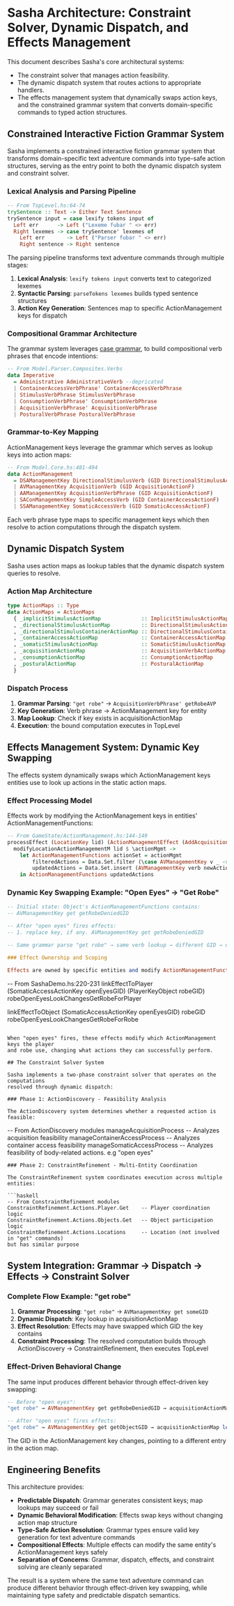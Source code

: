 # Sasha Architecture: Constraint Solver, Dynamic Dispatch, and Effects Management

This document describes Sasha's core architectural systems:
 - The constraint solver that manages action feasibility.
 - The dynamic dispatch system that routes actions to appropriate handlers.
 - The effects management system that dynamically swaps action keys,
   and the constrained grammar system that converts domain-specific commands to typed action structures.

## Constrained Interactive Fiction Grammar System

Sasha implements a constrained interactive fiction grammar system that transforms
domain-specific text adventure commands into type-safe action structures,
serving as the entry point to both the dynamic dispatch system and constraint solver.

### Lexical Analysis and Parsing Pipeline

```haskell
-- From TopLevel.hs:64-74
trySentence :: Text -> Either Text Sentence
trySentence input = case lexify tokens input of
  Left err      -> Left ("Lexeme fubar " <> err)
  Right lexemes -> case trySentence' lexemes of
    Left err       -> Left ("Parser fubar " <> err)  
    Right sentence -> Right sentence
```

The parsing pipeline transforms text adventure commands through multiple stages:

1. **Lexical Analysis**: `lexify tokens input` converts text to categorized lexemes
2. **Syntactic Parsing**: `parseTokens lexemes` builds typed sentence structures
3. **Action Key Generation**: Sentences map to specific ActionManagement keys for dispatch

### Compositional Grammar Architecture

The grammar system leverages [case grammar](https://en.wikipedia.org/wiki/Case_grammar),
to build compositional verb phrases that encode intentions:

```haskell
-- From Model.Parser.Composites.Verbs
data Imperative
  = Administrative AdministrativeVerb --depricated
  | ContainerAccessVerbPhrase' ContainerAccessVerbPhrase  
  | StimulusVerbPhrase StimulusVerbPhrase
  | ConsumptionVerbPhrase' ConsumptionVerbPhrase
  | AcquisitionVerbPhrase' AcquisitionVerbPhrase
  | PosturalVerbPhrase PosturalVerbPhrase
```
### Grammar-to-Key Mapping

ActionManagement keys leverage the grammar which serves as lookup keys into action maps:
```haskell
-- From Model.Core.hs:481-494
data ActionManagement
  = DSAManagementKey DirectionalStimulusVerb (GID DirectionalStimulusActionF)
  | AVManagementKey AcquisitionVerb (GID AcquisitionActionF)           -- "get robe" 
  | AAManagementKey AcquisitionVerbPhrase (GID AcquisitionActionF)
  | SAConManagementKey SimpleAccessVerb (GID ContainerAccessActionF)
  | SSAManagementKey SomaticAccessVerb (GID SomaticAccessActionF)      -- "open eyes"
```

Each verb phrase type maps to specific management keys which then resolve to action computations through the dispatch system.

## Dynamic Dispatch System

Sasha uses action maps as lookup tables that the dynamic dispatch system queries to resolve.

### Action Map Architecture
```haskell
type ActionMaps :: Type
data ActionMaps = ActionMaps
  { _implicitStimulusActionMap             :: ImplicitStimulusActionMap
  , _directionalStimulusActionMap          :: DirectionalStimulusActionMap
  , _directionalStimulusContainerActionMap :: DirectionalStimulusContainerActionMap
  , _containerAccessActionMap              :: ContainerAccessActionMap
  , _somaticStimulusActionMap              :: SomaticStimulusActionMap
  , _acquisitionActionMap                  :: AcquisitionVerbActionMap
  , _consumptionActionMap                  :: ConsumptionActionMap
  , _posturalActionMap                     :: PosturalActionMap
  }

```

### Dispatch Process

1. **Grammar Parsing**: `"get robe"` → `AcquisitionVerbPhrase' getRobeAVP`
2. **Key Generation**: Verb phrase → ActionManagement key for entity
3. **Map Lookup**: Check if key exists in acquisitionActionMap 
4. **Execution**: the bound computation executes in TopLevel

## Effects Management System: Dynamic Key Swapping

The effects system dynamically swaps which ActionManagement keys entities use to
look up actions in the static action maps.

### Effect Processing Model

Effects work by modifying the ActionManagement keys in entities' ActionManagementFunctions:
```haskell
-- From GameState/ActionManagement.hs:144-149
processEffect (LocationKey lid) (ActionManagementEffect (AddAcquisitionVerb verb newActionGID) _) = do
  modifyLocationActionManagementM lid $ \actionMgmt ->
    let ActionManagementFunctions actionSet = actionMgmt
        filteredActions = Data.Set.filter (\case AVManagementKey v _ -> v /= verb; _ -> True) actionSet
        updatedActions = Data.Set.insert (AVManagementKey verb newActionGID) filteredActions
    in ActionManagementFunctions updatedActions
```

### Dynamic Key Swapping Example: "Open Eyes" → "Get Robe"
```haskell
-- Initial state: Object's ActionManagementFunctions contains:
-- AVManagementKey get getRobeDeniedGID

-- After "open eyes" fires effects:
-- 1. replace key, if any. AVManagementKey get getRobeDeniedGID

-- Same grammar parse "get robe" → same verb lookup → different GID → different action

### Effect Ownership and Scoping

Effects are owned by specific entities and modify ActionManagementFunctions within their ownership scope:
```

-- From SashaDemo.hs:220-231
linkEffectToPlayer (SomaticAccessActionKey openEyesGID) (PlayerKeyObject robeGID) 
  robeOpenEyesLookChangesGetRobeForPlayer

linkEffectToObject (SomaticAccessActionKey openEyesGID) robeGID 
  robeOpenEyesLookChangesGetRobeForRobe
```

When "open eyes" fires, these effects modify which ActionManagement keys the player
and robe use, changing what actions they can successfully perform.

## The Constraint Solver System

Sasha implements a two-phase constraint solver that operates on the computations
resolved through dynamic dispatch:

### Phase 1: ActionDiscovery - Feasibility Analysis

The ActionDiscovery system determines whether a requested action is feasible:
```
-- From ActionDiscovery modules
manageAcquisitionProcess    -- Analyzes acquisition feasibility
manageContainerAccessProcess -- Analyzes container access feasibility
manageSomaticAccessProcess  -- Analyzes feasibility of body-related actions. e.g "open eyes"
```
### Phase 2: ConstraintRefinement - Multi-Entity Coordination  

The ConstraintRefinement system coordinates execution across multiple entities:

```haskell
-- From ConstraintRefinement modules  
ConstraintRefinement.Actions.Player.Get    -- Player coordination logic
ConstraintRefinement.Actions.Objects.Get   -- Object participation logic
ConstraintRefinement.Actions.Locations     -- Location (not involved in "get" commands)
but has similar purpose
```
## System Integration: Grammar → Dispatch → Effects → Constraint Solver

### Complete Flow Example: "get robe"

1. **Grammar Processing**: `"get robe"` → `AVManagementKey get someGID`
2. **Dynamic Dispatch**: Key lookup in acquisitionActionMap 
3. **Effect Resolution**: Effects may have swapped which GID the key contains
4. **Constraint Processing**: The resolved computation builds through
ActionDiscovery → ConstraintRefinement, then executes TopLevel

### Effect-Driven Behavioral Change

The same input produces different behavior through effect-driven key swapping:
```haskell
-- Before "open eyes":
"get robe" → AVManagementKey get getRobeDeniedGID → acquisitionActionMap lookup → getRobeDeniedF → "You feel dizzy..."

-- After "open eyes" fires effects:
"get robe" → AVManagementKey get getObjectGID → acquisitionActionMap lookup → getObjectF → successful acquisition
```
The GID in the ActionManagement key changes, pointing to a different entry in the action map.

## Engineering Benefits

This architecture provides:

- **Predictable Dispatch**: Grammar generates consistent keys; map lookups may succeed or fail
- **Dynamic Behavioral Modification**: Effects swap keys without changing action map structure
- **Type-Safe Action Resolution**: Grammar types ensure valid key generation for text adventure commands
- **Compositional Effects**: Multiple effects can modify the same entity's ActionManagement keys safely
- **Separation of Concerns**: Grammar, dispatch, effects, and constraint solving are cleanly separated

The result is a system where the same text adventure command can produce different behavior
through effect-driven key swapping, while maintaining type safety and predictable
dispatch semantics.

